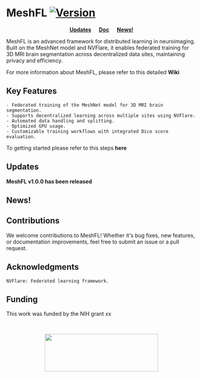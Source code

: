# MeshFL [![Version](https://img.shields.io/badge/Version-1.0.0-brightgreen)]()

<div align="center">

**[Updates](#Updates) &emsp; [Doc](https://github.com/Mmasoud1/MeshFL/wiki/) &emsp; [News!](#News)**

</div>

MeshFL is an advanced framework for distributed learning in neuroimaging. Built on the MeshNet model and NVFlare, it enables federated training for 3D MRI brain segmentation across decentralized data sites, maintaining privacy and efficiency.

 For more information about MeshFL, please refer to this detailed <b><a href="https://github.com/Mmasoud1/MeshFL/wiki/"  style="text-decoration: none">Wiki</a></b>

## Key Features

    - Federated training of the MeshNet model for 3D MRI brain segmentation.
    - Supports decentralized learning across multiple sites using NVFlare.
    - Automated data handling and splitting.
    - Optimized GPU usage.
    - Customizable training workflows with integrated Dice score evaluation.


To getting started please refer to this steps <b><a href="https://github.com/Mmasoud1/MeshFL/wiki/Setup"  style="text-decoration: none">here</a></b>


## Updates

**MeshFL <a href= "https://github.com/Mmasoud1/MeshFL/releases/tag/v1.0.0" target="_blank"  style="text-decoration: none"> v1.0.0 </a> has been released**

## News!

## Contributions

We welcome contributions to MeshFL! Whether it's bug fixes, new features, or documentation improvements, feel free to submit an issue or a pull request.


## Acknowledgments

    NVFlare: Federated learning framework.


## Funding

This work was funded by the NIH grant xx    


<br />
<div align="center">

<img src='https://github.com/Mmasoud1/MeshFL/blob/main/css/logo/TReNDS_logo.jpg' width='300' height='100'></img>

</div>




